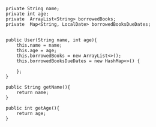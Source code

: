     private String name;
    private int age;
    private  ArrayList<String> borrowedBooks;
    private  Map<String, LocalDate> borrowedBooksDueDates;
    

    public User(String name, int age){
        this.name = name;
        this.age = age;
        this.borrowedBooks = new ArrayList<>();
        this.borrowedBooksDueDates = new HashMap<>() {
            
        };
    }

    public String getName(){
        return name;
    }

    public int getAge(){
        return age;
    }